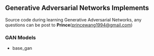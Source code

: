 ## Generative Adversarial Networks Implements
Source code during learning Generative Adversarial Networks, any questions can be post to **Prince**(princewang1994@gmail.com)

### GAN Models

- base_gan

